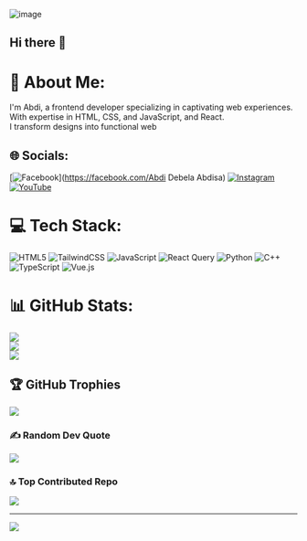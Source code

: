 ![image](https://github.com/user-attachments/assets/7024f01e-e37b-428c-b74c-10c2806b0534)


## Hi there 👋

# 💫 About Me:
I'm Abdi, a frontend developer specializing in captivating web experiences. <br>With expertise in HTML, CSS, and JavaScript, and React.<br>I transform designs into functional web


## 🌐 Socials:
[![Facebook](https://img.shields.io/badge/Facebook-%231877F2.svg?logo=Facebook&logoColor=white)](https://facebook.com/Abdi Debela Abdisa) [![Instagram](https://img.shields.io/badge/Instagram-%23E4405F.svg?logo=Instagram&logoColor=white)](https://instagram.com/@abdi.debela.12) [![YouTube](https://img.shields.io/badge/YouTube-%23FF0000.svg?logo=YouTube&logoColor=white)](https://youtube.com/@www.youtube.com/@abdiPoy) 

# 💻 Tech Stack:
![HTML5](https://img.shields.io/badge/html5-%23E34F26.svg?style=for-the-badge&logo=html5&logoColor=white) ![TailwindCSS](https://img.shields.io/badge/tailwindcss-%2338B2AC.svg?style=for-the-badge&logo=tailwind-css&logoColor=white) ![JavaScript](https://img.shields.io/badge/javascript-%23323330.svg?style=for-the-badge&logo=javascript&logoColor=%23F7DF1E) ![React Query](https://img.shields.io/badge/-React%20Query-FF4154?style=for-the-badge&logo=react%20query&logoColor=white) ![Python](https://img.shields.io/badge/python-3670A0?style=for-the-badge&logo=python&logoColor=ffdd54) ![C++](https://img.shields.io/badge/c++-%2300599C.svg?style=for-the-badge&logo=c%2B%2B&logoColor=white) ![TypeScript](https://img.shields.io/badge/typescript-%23007ACC.svg?style=for-the-badge&logo=typescript&logoColor=white) ![Vue.js](https://img.shields.io/badge/vue.js-%2335495e.svg?style=for-the-badge&logo=vuedotjs&logoColor=%234FC08D)
# 📊 GitHub Stats:
![](https://github-readme-stats.vercel.app/api?username=Abdi0947&theme=dark&hide_border=false&include_all_commits=false&count_private=false)<br/>
![](https://github-readme-streak-stats.herokuapp.com/?user=Abdi0947&theme=dark&hide_border=false)<br/>
![](https://github-readme-stats.vercel.app/api/top-langs/?username=Abdi0947&theme=dark&hide_border=false&include_all_commits=false&count_private=false&layout=compact)

## 🏆 GitHub Trophies
![](https://github-profile-trophy.vercel.app/?username=Abdi0947&theme=algolia&no-frame=false&no-bg=false&margin-w=4)

### ✍️ Random Dev Quote
![](https://quotes-github-readme.vercel.app/api?type=horizontal&theme=radical)

### 🔝 Top Contributed Repo
![](https://github-contributor-stats.vercel.app/api?username=Abdi0947&limit=5&theme=radical&combine_all_yearly_contributions=true)

---
[![](https://visitcount.itsvg.in/api?id=Abdi0947&icon=4&color=0)](https://visitcount.itsvg.in)

<!-- Proudly created with GPRM ( https://gprm.itsvg.in ) -->
